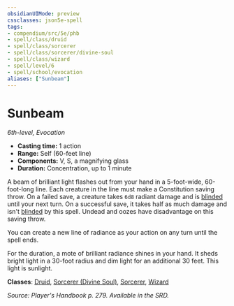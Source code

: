 ```yaml
---
obsidianUIMode: preview
cssclasses: json5e-spell
tags:
- compendium/src/5e/phb
- spell/class/druid
- spell/class/sorcerer
- spell/class/sorcerer/divine-soul
- spell/class/wizard
- spell/level/6
- spell/school/evocation
aliases: ["Sunbeam"]
---
```

# Sunbeam
*6th-level, Evocation*  

- **Casting time:** 1 action
- **Range:** Self (60-feet line)
- **Components:** V, S, a magnifying glass
- **Duration:** Concentration, up to 1 minute

A beam of brilliant light flashes out from your hand in a 5-foot-wide, 60-foot-long line. Each creature in the line must make a Constitution saving throw. On a failed save, a creature takes `6d8` radiant damage and is [blinded](_conditions.md#blinded) until your next turn. On a successful save, it takes half as much damage and isn't [blinded](_conditions.md#blinded) by this spell. Undead and oozes have disadvantage on this saving throw.

You can create a new line of radiance as your action on any turn until the spell ends.

For the duration, a mote of brilliant radiance shines in your hand. It sheds bright light in a 30-foot radius and dim light for an additional 30 feet. This light is sunlight.

**Classes**: [Druid](compendium/classes/druid.md), [Sorcerer (Divine Soul)](compendium/classes/sorcerer-divine-soul-xge.md), [Sorcerer](compendium/classes/sorcerer.md), [Wizard](compendium/classes/wizard.md)

*Source: Player's Handbook p. 279. Available in the SRD.*
